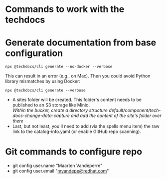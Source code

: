 # Commands to work with the techdocs

# Generate documentation from base configuration
```shell
npx @techdocs/cli generate --no-docker --verbose
```
  
  
This can result in an error (e.g., on Mac). Then you could avoid Python library mismatches by using Docker:  

```shell
npx @techdocs/cli generate --verbose
```

  
* A sites folder will be created. This folder's content needs to be published to an S3 storage like Minio.    
_Within the bucket, create a directory structure default/component/tech-docs-change-data-capture and add the content of the site's folder over there_
* Last, but not least, you'll need to add (via the spells menu item) the raw link to the catalog-info.yaml (or enable GitHub repo scanning).


# Git commands to configure repo
* git config user.name "Maarten Vandeperre"
* git config user.email "mvandepe@redhat.com"